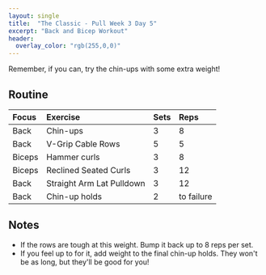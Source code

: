 ```yaml
---
layout: single
title:  "The Classic - Pull Week 3 Day 5"
excerpt: "Back and Bicep Workout"
header:
  overlay_color: "rgb(255,0,0)"
---
```


Remember, if you can, try the chin-ups with some extra weight!

## Routine

| Focus | Exercise | Sets | Reps |
|:-|:-|:-|:-|
|Back|Chin-ups|3|8|
|Back|V-Grip Cable Rows|5|5|
|Biceps|Hammer curls|3|8|
|Biceps|Reclined Seated Curls|3|12|
|Back|Straight Arm Lat Pulldown|3|12|
|Back|Chin-up holds|2|to failure|

## Notes

- If the rows are tough at this weight. Bump it back up to 8 reps per set.
- If you feel up to for it, add weight to the final chin-up holds. They won't be as long, but they'll be good for you!
